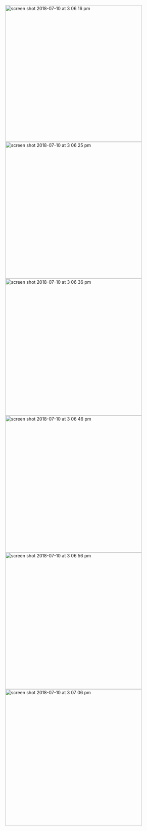 <p float="left">
<img width="432" height=”600” alt="screen shot 2018-07-10 at 3 06 16 pm" src="https://user-images.githubusercontent.com/41017424/42534715-0ac6ae1e-8453-11e8-89f6-429e90087399.png">
<img width="432" height=”600” alt="screen shot 2018-07-10 at 3 06 25 pm" src="https://user-images.githubusercontent.com/41017424/42534717-0c005136-8453-11e8-8310-b4c3ddfba750.png">
<img width="432" height=”600” alt="screen shot 2018-07-10 at 3 06 36 pm" src="https://user-images.githubusercontent.com/41017424/42534722-0d35b744-8453-11e8-9a59-96e29e319a3f.png">
<img width="432" height=”600” alt="screen shot 2018-07-10 at 3 06 46 pm" src="https://user-images.githubusercontent.com/41017424/42534725-0e43e14c-8453-11e8-8d9e-9c2847fe051a.png">
<img width="432" height=”600” alt="screen shot 2018-07-10 at 3 06 56 pm" src="https://user-images.githubusercontent.com/41017424/42534726-0f467cf8-8453-11e8-9740-b1458c7b1af9.png">
<img width="432" height=”600” alt="screen shot 2018-07-10 at 3 07 06 pm" src="https://user-images.githubusercontent.com/41017424/42534730-10acae0a-8453-11e8-86d7-31d631cca196.png">

</p>
